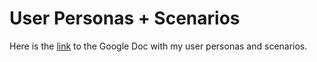# User Personas + Scenarios

Here is the [link](https://docs.google.com/document/d/1sIVMV4JWgDm1Xso4isCt15Z90HuM-I1wqMajgNY0dA8/edit#) to the Google Doc with my user personas and scenarios. 

